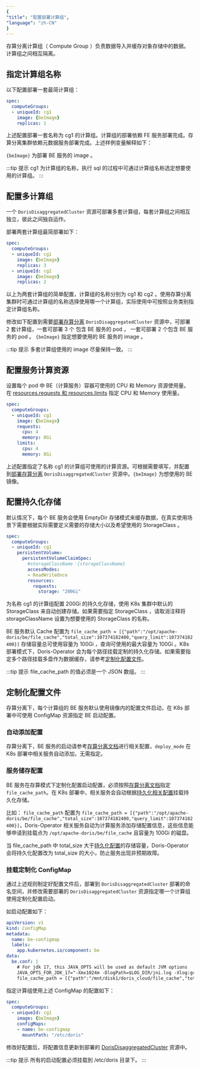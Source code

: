 ```yaml
---
{
"title": "配置部署计算组",
"language": "zh-CN"
}
---
```


<!-- 
Licensed to the Apache Software Foundation (ASF) under one
or more contributor license agreements.  See the NOTICE file
distributed with this work for additional information
regarding copyright ownership.  The ASF licenses this file
to you under the Apache License, Version 2.0 (the
"License"); you may not use this file except in compliance
with the License.  You may obtain a copy of the License at

  http://www.apache.org/licenses/LICENSE-2.0

Unless required by applicable law or agreed to in writing,
software distributed under the License is distributed on an
"AS IS" BASIS, WITHOUT WARRANTIES OR CONDITIONS OF ANY
KIND, either express or implied.  See the License for the
specific language governing permissions and limitations
under the License.
-->

存算分离计算组（ Compute Group ）负责数据导入并缓存对象存储中的数据。计算组之间相互隔离。

## 指定计算组名称

以下配置部署一套最简计算组：

```yaml
spec:
  computeGroups:
  - uniqueId: cg1
    image: {beImage}
    replicas: 1
```

上述配置部署一套名称为 cg1 的计算组。计算组的部署依赖 FE 服务部署完成。存算分离集群依赖元数据服务部署完成。上述样例变量解释如下：

`{beImage}` 为部署 BE 服务的 image 。

:::tip 提示
cg1 为计算组的名称，执行 sql 的过程中可通过计算组名称选定想要使用的计算组。
:::


## 配置多计算组

一个 `DorisDisaggregatedCluster` 资源可部署多套计算组，每套计算组之间相互独立，彼此之间独自运作。

部署两套计算组最简部署如下：

```yaml
spec:
  computeGroups:
  - uniqueId: cg1
    image: {beImage}
    replicas: 3
  - uniqueId: cg2
    image: {beImage}
    replicas: 2
```

以上为两套计算组的简单配置，计算组的名称分别为 cg1 和 cg2 。使用存算分离集群时可通过计算组的名称选择使用哪一个计算组，实际使用中可按照业务类别指定计算组名称。

修改如下配置到需要[部署存算分离](install-quickstart.md) `DorisDisaggregatedCluster` 资源中，可部署 2 套计算组，一套可部署 3 个 包含 BE 服务的 pod ， 一套可部署 2 个包含 BE 服务的 pod 。 `{beImage}` 指定想要使用的 BE 服务的 image 。

:::tip 提示
多套计算组使用的 image 尽量保持一致。
:::

## 配置服务计算资源

设置每个 pod 中 BE（计算服务）容器可使用的 CPU 和 Memory 资源使用量。在 [resources.requests 和 resources.limits](https://kubernetes.io/docs/concepts/configuration/manage-resources-containers/#requests-and-limits) 指定 CPU 和 Memory 使用量。

```yaml
spec:
  computeGroups:
  - uniqueId: cg1
    image: {beImage}
    requests:
      cpu: 4
      memory: 8Gi
    limits:
      cpu: 4
      memory: 8Gi
```

上述配置指定了名称 cg1 的计算组可使用的计算资源。可根据需要填写，并配置到[部署存算分离](install-quickstart.md) `DorisDisaggregatedCluster` 资源中。`{beImage}` 为想使用的 BE 镜像。

## 配置持久化存储

默认情况下，每个 BE 服务会使用 EmptyDir 存储模式来缓存数据，在真实使用场景下需要根据实际需要定义需要的存储大小以及希望使用的 StorageClass 。

```yaml
spec:
  computeGroups:
  - uniqueId: cg1
    persistentVolume:
      persistentVolumeClaimSpec:
        #storageClassName：{storageClassName}
        accessModes:
        - ReadWriteOnce
        resources:
          requests:
            storage: "200Gi"
```

为名称 cg1 的计算组配置 200Gi 的持久化存储，使用 K8s 集群中默认的 StorageClass 来自动创建存储。如果需要指定 StorageClass ，请取消注释将 storageClassName 设置为想要使用的 StorageClass 的名称。

BE 服务默认 Cache 配置为 `file_cache_path = [{"path":"/opt/apache-doris/be/file_cache","total_size":107374182400,"query_limit":107374182400}]` 存储容量总可使用容量为 100Gi ，查询可使用的最大容量为 100Gi 。K8s 部署模式下，Doris-Operator 会为每个路径挂载定制的持久化存储。如果需要指定多个路径挂载多盘作为数据缓存，请参考[定制化配置文件](config-cg.md)。

:::tip 提示
file_cache_path 的值必须是一个 JSON 数组。
:::

## 定制化配置文件

存算分离下，每个计算组的 BE 服务默认使用镜像内的配置文件启动，在 K8s 部署中可使用 ConfigMap 资源指定 BE 启动配置。

### 自动添加配置

存算分离下，BE 服务的启动请参考[存算分离文档](../../../../compute-storage-decoupled/compilation-and-deployment.md)进行相关配置，`deploy_mode` 在 K8s 部署中相关服务自动添加，无需指定。

### 服务储存配置

BE 服务在存算模式下定制化配置启动配置，必须按照[存算分离文档](../../../../compute-storage-decoupled/compilation-and-deployment.md)指定 `file_cache_path`。在 K8s 部署中，相关服务会自动根据[持久化相关配置](config-cg.md)挂载持久化存储。

比如： `file_cache_path` 配置为 `file_cache_path = [{"path":"/opt/apache-doris/be/file_cache","total_size":107374182400,"query_limit":107374182400}]`，Doris-Operator 相关服务自动为计算服务添加存储配置信息，这些信息能够申请到挂载点为 `/opt/apache-doris/be/file_cache` 且容量为 100Gi 的磁盘。

当 file_cache_path 中 total_size 大于[持久化配置](config-cg.md)的存储容量，Doris-Operator 会将持久化配置改为 total_size 的大小，防止服务出现非预期故障。

### 挂载定制化 ConfigMap

通过上述规则制定好配置文件后，部署到 `DorisDisaggregatedCluster` 部署的命名空间，并修改需要部署的 `DorisDisaggregatedCluster` 资源指定哪一个计算组使用定制化配置启动。

如启动配置如下：

```yaml
apiVersion: v1
kind: ConfigMap
metadata:
  name: be-configmap
  labels:
    app.kubernetes.io/component: be
data:
  be.conf: |
    # For jdk 17, this JAVA_OPTS will be used as default JVM options
    JAVA_OPTS_FOR_JDK_17="-Xmx1024m -DlogPath=$LOG_DIR/jni.log -Xlog:gc*:$LOG_DIR/be.gc.log.$CUR_DATE:time,uptime:filecount=10,filesize=50M -Djavax.security.auth.useSubjectCredsOnly=false -Dsun.security.krb5.debug=true -Dsun.java.command=DorisBE -XX:-CriticalJNINatives -XX:+IgnoreUnrecognizedVMOptions --add-opens=java.base/java.lang=ALL-UNNAMED --add-opens=java.base/java.lang.invoke=ALL-UNNAMED --add-opens=java.base/java.lang.reflect=ALL-UNNAMED --add-opens=java.base/java.io=ALL-UNNAMED --add-opens=java.base/java.net=ALL-UNNAMED --add-opens=java.base/java.nio=ALL-UNNAMED --add-opens=java.base/java.util=ALL-UNNAMED --add-opens=java.base/java.util.concurrent=ALL-UNNAMED --add-opens=java.base/java.util.concurrent.atomic=ALL-UNNAMED --add-opens=java.base/sun.nio.ch=ALL-UNNAMED --add-opens=java.base/sun.nio.cs=ALL-UNNAMED --add-opens=java.base/sun.security.action=ALL-UNNAMED --add-opens=java.base/sun.util.calendar=ALL-UNNAMED --add-opens=java.security.jgss/sun.security.krb5=ALL-UNNAMED --add-opens=java.management/sun.management=ALL-UNNAMED"
    file_cache_path = [{"path":"/mnt/disk1/doris_cloud/file_cache","total_size":104857600000,"query_limit":10485760000}, {"path":"/mnt/disk2/doris_cloud/file_cache","total_size":104857600000,"query_limit":10485760000}]
```

指定计算组使用上述 ConfigMap 的配置如下：

```yaml
spec:
  computeGroups:
  - uniqueId: cg1
    image: {beImage}
    configMaps:
    - name: be-configmap
      mountPath: "/etc/doris"
```

修改好配置后，将配置信息更新到部署的 [DorisDisaggregatedCluster](install-quickstart.md)  资源中。

:::tip 提示
所有的启动配置必须挂载到 /etc/doris 目录下。
::: 
